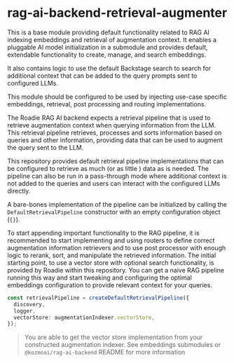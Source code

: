 # rag-ai-backend-retrieval-augmenter

This is a base module providing default functionality related to RAG AI indexing embeddings and retrieval of augmentation context. It enables a pluggable AI model initialization in a submodule and provides default, extendable functionality to create, manage, and search embeddings.

It also contains logic to use the default Backstage search to search for additional context that can be added to the query prompts sent to configured LLMs.

This module should be configured to be used by injecting use-case specific embeddings, retrieval, post processing and routing implementations.

The Roadie RAG AI backend expects a retrieval pipeline that is used to retrieve augmentation context when querying information from the LLM. This retrieval pipeline retrieves, processes and sorts information based on queries and other information, providing data that can be used to augment the query sent to the LLM.

This repository provides default retrieval pipeline implementations that can be configured to retrieve as much (or as little ) data as is needed. The pipeline can also be run in a pass-through mode where additional context is not added to the queries and users can interact with the configured LLMs directly.

A bare-bones implementation of the pipeline can be initialized by calling the `DefaultRetrievalPipeline` constructor with an empty configuration object (`{}`).

To start appending important functionality to the RAG pipeline, it is recommended to start implementing and using routers to define correct augmentation information retrievers and to use post processor with enough logic to rerank, sort, and manipulate the retrieved information. The initial starting point, to use a vector store with optional search functionality, is provided by Roadie within this repository. You can get a naive RAG pipeline running this way and start tweaking and configuring the optimal embeddings configuration to provide relevant context for your queries.

```typescript
const retrievalPipeline = createDefaultRetrievalPipeline({
  discovery,
  logger,
  vectorStore: augmentationIndexer.vectorStore,
});
```

> You are able to get the vector store implementation from your constructed augmentation indexer. See embeddings submodules or `@kozmoai/rag-ai-backend` README for more information
